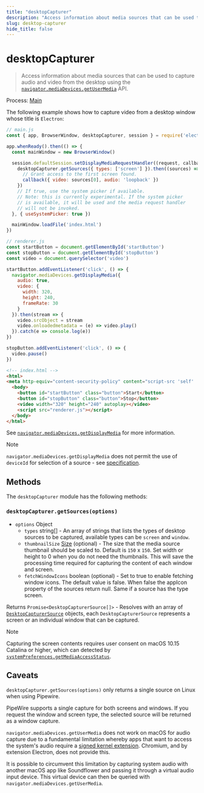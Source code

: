 ```yaml
---
title: "desktopCapturer"
description: "Access information about media sources that can be used to capture audio and  video from the desktop using the navigator.mediaDevices.getUserMedia API."
slug: desktop-capturer
hide_title: false
---
```


# desktopCapturer

> Access information about media sources that can be used to capture audio and
> video from the desktop using the [`navigator.mediaDevices.getUserMedia`][] API.

Process: [Main](../glossary.md#main-process)

The following example shows how to capture video from a desktop window whose
title is `Electron`:

```js
// main.js
const { app, BrowserWindow, desktopCapturer, session } = require('electron')

app.whenReady().then(() => {
  const mainWindow = new BrowserWindow()

  session.defaultSession.setDisplayMediaRequestHandler((request, callback) => {
    desktopCapturer.getSources({ types: ['screen'] }).then((sources) => {
      // Grant access to the first screen found.
      callback({ video: sources[0], audio: 'loopback' })
    })
    // If true, use the system picker if available.
    // Note: this is currently experimental. If the system picker
    // is available, it will be used and the media request handler
    // will not be invoked.
  }, { useSystemPicker: true })

  mainWindow.loadFile('index.html')
})
```

```js
// renderer.js
const startButton = document.getElementById('startButton')
const stopButton = document.getElementById('stopButton')
const video = document.querySelector('video')

startButton.addEventListener('click', () => {
  navigator.mediaDevices.getDisplayMedia({
    audio: true,
    video: {
      width: 320,
      height: 240,
      frameRate: 30
    }
  }).then(stream => {
    video.srcObject = stream
    video.onloadedmetadata = (e) => video.play()
  }).catch(e => console.log(e))
})

stopButton.addEventListener('click', () => {
  video.pause()
})
```

```html
<!-- index.html -->
<html>
<meta http-equiv="content-security-policy" content="script-src 'self' 'unsafe-inline'" />
  <body>
    <button id="startButton" class="button">Start</button>
    <button id="stopButton" class="button">Stop</button>
    <video width="320" height="240" autoplay></video>
    <script src="renderer.js"></script>
  </body>
</html>
```

See [`navigator.mediaDevices.getDisplayMedia`](https://developer.mozilla.org/en-US/docs/Web/API/MediaDevices/getDisplayMedia) for more information.

> [!NOTE]
> `navigator.mediaDevices.getDisplayMedia` does not permit the use of `deviceId` for
> selection of a source - see [specification](https://w3c.github.io/mediacapture-screen-share/#constraints).

## Methods

The `desktopCapturer` module has the following methods:

### `desktopCapturer.getSources(options)`

* `options` Object
  * `types` string[] - An array of strings that lists the types of desktop sources
    to be captured, available types can be `screen` and `window`.
  * `thumbnailSize` [Size](structures/size.md) (optional) - The size that the media source thumbnail
    should be scaled to. Default is `150` x `150`. Set width or height to 0 when you do not need
    the thumbnails. This will save the processing time required for capturing the content of each
    window and screen.
  * `fetchWindowIcons` boolean (optional) - Set to true to enable fetching window icons. The default
    value is false. When false the appIcon property of the sources return null. Same if a source has
    the type screen.

Returns `Promise<DesktopCapturerSource[]>` - Resolves with an array of [`DesktopCapturerSource`](structures/desktop-capturer-source.md) objects, each `DesktopCapturerSource` represents a screen or an individual window that can be captured.

> [!NOTE]
> Capturing the screen contents requires user consent on macOS 10.15 Catalina or higher,
> which can detected by [`systemPreferences.getMediaAccessStatus`][].

[`navigator.mediaDevices.getUserMedia`]: https://developer.mozilla.org/en/docs/Web/API/MediaDevices/getUserMedia
[`systemPreferences.getMediaAccessStatus`]: system-preferences.md#systempreferencesgetmediaaccessstatusmediatype-windows-macos

## Caveats

`desktopCapturer.getSources(options)` only returns a single source on Linux when using Pipewire.

PipeWire supports a single capture for both screens and windows. If you request the window and screen type, the selected source will be returned as a window capture.

`navigator.mediaDevices.getUserMedia` does not work on macOS for audio capture due to a fundamental limitation whereby apps that want to access the system's audio require a [signed kernel extension](https://developer.apple.com/library/archive/documentation/Security/Conceptual/System_Integrity_Protection_Guide/KernelExtensions/KernelExtensions.html). Chromium, and by extension Electron, does not provide this.

It is possible to circumvent this limitation by capturing system audio with another macOS app like Soundflower and passing it through a virtual audio input device. This virtual device can then be queried with `navigator.mediaDevices.getUserMedia`.
